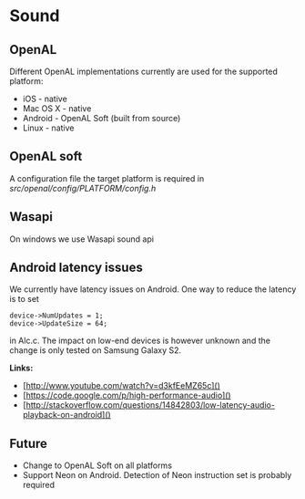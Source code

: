 Sound
=====

OpenAL
------

Different OpenAL implementations currently are used for the supported platform:

* iOS - native
* Mac OS X - native
* Android - OpenAL Soft (built from source)
* Linux - native

OpenAL soft
-----------

A configuration file the target platform is required in *src/openal/config/PLATFORM/config.h*

Wasapi
------

On windows we use Wasapi sound api


Android latency issues
----------------------

We currently have latency issues on Android. One way to reduce the latency is to 
set 

	device->NumUpdates = 1;
    device->UpdateSize = 64;

in Alc.c. The impact on low-end devices is however unknown and the change is only tested
on Samsung Galaxy S2.

**Links:**

* [http://www.youtube.com/watch?v=d3kfEeMZ65c]()
* [https://code.google.com/p/high-performance-audio]()
* [http://stackoverflow.com/questions/14842803/low-latency-audio-playback-on-android]()

Future
------

* Change to OpenAL Soft on all platforms
* Support Neon on Android. Detection of Neon instruction set is probably required
